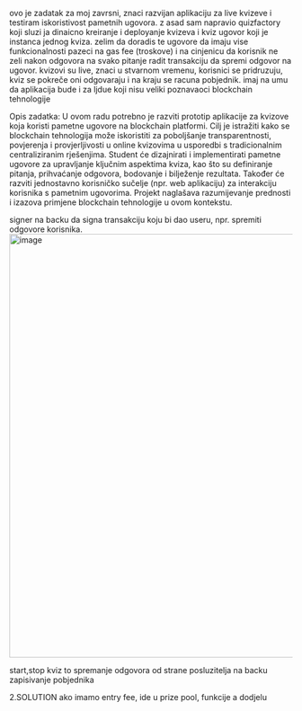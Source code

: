 ovo je zadatak za moj zavrsni, znaci razvijan aplikaciju za live kvizeve i testiram iskoristivost pametnih ugovora. z asad sam napravio quizfactory koji sluzi ja dinaicno kreiranje i deployanje kvizeva i kviz ugovor koji je instanca jednog kviza. zelim da doradis te ugovore da imaju vise funkcionalnosti pazeci na gas fee (troskove) i na cinjenicu da korisnik ne zeli nakon odgovora na svako pitanje radit transakciju da spremi odgovor na ugovor. kvizovi su live, znaci u stvarnom vremenu, korisnici se pridruzuju, kviz se pokreče oni odgovaraju i na kraju se racuna pobjednik. imaj na umu da aplikacija bude i za ljdue koji nisu veliki poznavaoci blockchain tehnologije


Opis zadatka:
U ovom radu potrebno je razviti prototip aplikacije za kvizove koja koristi pametne ugovore na
blockchain platformi. Cilj je istražiti kako se blockchain tehnologija može iskoristiti za poboljšanje
transparentnosti, povjerenja i provjerljivosti u online kvizovima u usporedbi s tradicionalnim
centraliziranim rješenjima. Student će dizajnirati i implementirati pametne ugovore za upravljanje
ključnim aspektima kviza, kao što su definiranje pitanja, prihvaćanje odgovora, bodovanje i bilježenje
rezultata. Također će razviti jednostavno korisničko sučelje (npr. web aplikaciju) za interakciju
korisnika s pametnim ugovorima. Projekt naglašava razumijevanje prednosti i izazova primjene
blockchain tehnologije u ovom kontekstu.



signer na backu da signa transakciju koju  bi dao useru, npr. spremiti odgovore korisnika. 
<img width="512" height="754" alt="image" src="https://github.com/user-attachments/assets/07da44e8-758c-4355-9248-f745f40f7aef" />

start,stop kviz
to spremanje odgovora od strane posluzitelja na backu
zapisivanje pobjednika

2.SOLUTION
ako imamo entry fee, ide u prize pool, funkcije a dodjelu
